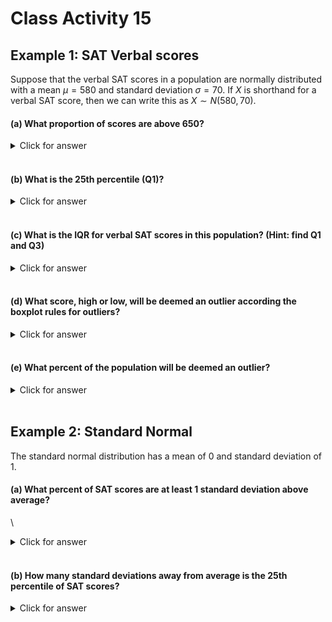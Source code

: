 # Class Activity 15


## Example 1: SAT Verbal scores

Suppose that the verbal SAT scores in a population are normally distributed with a mean $\mu=580$ and standard deviation $\sigma = 70$. If $X$ is shorthand for a verbal SAT score, then we can write this as $X \sim N(580,70)$.

#### (a) What proportion of scores are above 650?

<details><summary><red>Click for answer</red></summary>
*Answer:* About 15.9% of the scores are above 650.


```r
pnorm(650,mean=580,sd=70) # proportion below
```

```
[1] 0.8413447
```

```r
1-pnorm(650,mean=580,sd=70) # proportion above
```

```
[1] 0.1586553
```
</details><br>


#### (b) What is the 25th percentile (Q1)?

<details><summary><red>Click for answer</red></summary>
*Answer:* The score of about 533 is the 25th percentile, meaning 25% of the scores are below this value.


```r
qnorm(.25,mean=580,sd=70)
```

```
[1] 532.7857
```
</details><br>

#### (c) What is the IQR for verbal SAT scores in this population? (Hint: find Q1 and Q3)

<details><summary><red>Click for answer</red></summary>
*Answer:* The 25th percentile (Q1) is 533 and the 75th percentile (Q3) is 627. The IQR for this normally distributed variable is about 94 points. 


```r
q1 <- qnorm(.25,mean=580,sd=70);q1
```

```
[1] 532.7857
```

```r
q3 <- qnorm(.75,mean=580,sd=70);q3
```

```
[1] 627.2143
```

```r
q3-q1
```

```
[1] 94.42857
```
</details><br>

#### (d) What score, high or low, will be deemed an outlier according the boxplot rules for outliers?

<details><summary><red>Click for answer</red></summary>
*Answer:* Using the 1.5IQR's boxplot rule gives a lower fence of 392 and an upper fence of 768. So any score below 392 and above 768 will be called an outlier according to this rule.


```r
1.5*94
```

```
[1] 141
```

```r
q1 - 1.5*94
```

```
[1] 391.7857
```

```r
q3 + 1.5*94
```

```
[1] 768.2143
```
</details><br>

#### (e) What percent of the population will be deemed an outlier?

<details><summary><red>Click for answer</red></summary>
*Answer:* We need to find the proportion of scores below 392 and above 768. With this symmetric distribution, we find about 0.004 in both tails. About 0.8% of the population will be deemed outliers according to the boxplot rule. 


```r
pnorm(392,mean=580,sd=70)
```

```
[1] 0.003618747
```

```r
1-pnorm(768,mean=580,sd=70)
```

```
[1] 0.003618747
```
</details><br>


## Example 2: Standard Normal

The standard normal distribution has a mean of 0 and standard deviation of 1.

#### (a) What percent of SAT scores are at least 1 standard deviation above average?

\

<details><summary><red>Click for answer</red></summary>


```r
pnorm(1)  # proportion below
```

```
[1] 0.8413447
```

```r
1-pnorm(1) # proportion above
```

```
[1] 0.1586553
```


*Answer:* About 16% of scores will be at least 1 standard deviation above average. (Note that the score of 580+70 = 650 is 1 standard deviation above average.)
</details><br>

#### (b) How many standard deviations away from average is the 25th percentile of SAT scores?

<details><summary><red>Click for answer</red></summary>
*Answer:* The 25th percentile of SAT scores (or any normally distributed values) is 0.67 standard deviations below average. We could also find this value using our answer to (1b):


\


```r
qnorm(.25)
```

```
[1] -0.6744898
```


$$
z = \dfrac{533 - 580}{70} = -0.67
$$


```r
(533 - 580)/70
```

```
[1] -0.6714286
```

</details><br>


